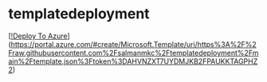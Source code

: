 # templatedeployment

[[!Deploy To Azure](https://aka.ms/deploytoazurebutton)](https://portal.azure.com/#create/Microsoft.Template/uri/https%3A%2F%2Fraw.githubusercontent.com%2Fsalmanmkc%2Ftemplatedeployment%2Fmain%2Ftemplate.json%3Ftoken%3DAHVNZXT7UYDMJKB2FPAUKKTAGPHZ2)
